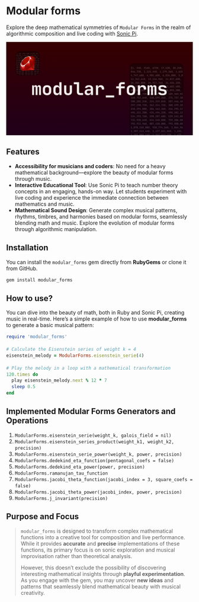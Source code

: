 # Modular forms

Explore the deep mathematical symmetries of `Modular Forms` in the realm of algorithmic composition and live coding with [Sonic Pi](https://sonic-pi.net/).

![Modular Forms - Image](modular_forms.png)

## Features

- **Accessibility for musicians and coders**: No need for a heavy mathematical background—explore the beauty of modular forms through music.
- **Interactive Educational Tool**: Use Sonic Pi to teach number theory concepts in an engaging, hands-on way. Let students experiment with live coding and experience the immediate connection between mathematics and music.
- **Mathematical Sound Design**: Generate complex musical patterns, rhythms, timbres, and harmonies based on modular forms, seamlessly blending math and music. Explore the evolution of modular forms through algorithmic manipulation.

## Installation

You can install the `modular_forms` gem directly from **RubyGems** or clone it from GitHub.

```bash
gem install modular_forms
```

## How to use?

You can dive into the beauty of math, both in Ruby and Sonic Pi, creating music in real-time.  Here’s a simple example of how to use **modular_forms** to generate a basic musical pattern:

```rb
require 'modular_forms'

# Calculate the Eisenstein series of weight k = 4
eisenstein_melody = ModularForms.eisenstein_serie(4)

# Play the melody in a loop with a mathematical transformation
120.times do
  play eisenstein_melody.next % 12 * 7
  sleep 0.5
end
```

## Implemented Modular Forms Generators and Operations

<!-- Normalized -->
1. `ModularForms.eisenstein_serie(weight_k, galois_field = nil)`
2. `ModularForms.eisenstein_series_product(weight_k1, weight_k2, precision)`
3. `ModularForms.eisenstein_serie_power(weight_k, power, precision)`
4. `ModularForms.dedekind_eta_function(pentagonal_coefs = false)`
5. `ModularForms.dedekind_eta_power(power, precision)`
6. `ModularForms.ramanujan_tau_function`
7. `ModularForms.jacobi_theta_function(jacobi_index = 3, square_coefs = false)`
8. `ModularForms.jacobi_theta_power(jacobi_index, power, precision)`
9. `ModularForms.j_invariant(precision)`

## Purpose and Focus

> `modular_forms` is designed to transform complex mathematical functions into a creative tool for composition and live performance. While it provides **accurate** and **precise** implementations of these functions, its primary focus is on sonic exploration and musical improvisation rather than theoretical analysis.
>
>  However, this doesn’t exclude the possibility of discovering interesting mathematical insights through **playful experimentation**. As you engage with the gem, you may uncover **new ideas** and patterns that seamlessly blend mathematical beauty with musical creativity.
